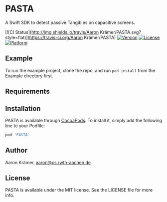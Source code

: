 # PASTA
A Swift SDK to detect passive Tangibles on capacitive screens.

[![CI Status](http://img.shields.io/travis/Aaron Krämer/PASTA.svg?style=flat)](https://travis-ci.org/Aaron Krämer/PASTA)
[![Version](https://img.shields.io/cocoapods/v/PASTA.svg?style=flat)](http://cocoapods.org/pods/PASTA)
[![License](https://img.shields.io/cocoapods/l/PASTA.svg?style=flat)](http://cocoapods.org/pods/PASTA)
[![Platform](https://img.shields.io/cocoapods/p/PASTA.svg?style=flat)](http://cocoapods.org/pods/PASTA)

## Example

To run the example project, clone the repo, and run `pod install` from the Example directory first.

## Requirements

## Installation

PASTA is available through [CocoaPods](http://cocoapods.org). To install
it, simply add the following line to your Podfile:

```ruby
pod 'PASTA'
```

## Author

Aaron Krämer, aaron@cs.rwth-aachen.de

## License

PASTA is available under the MIT license. See the LICENSE file for more info.
